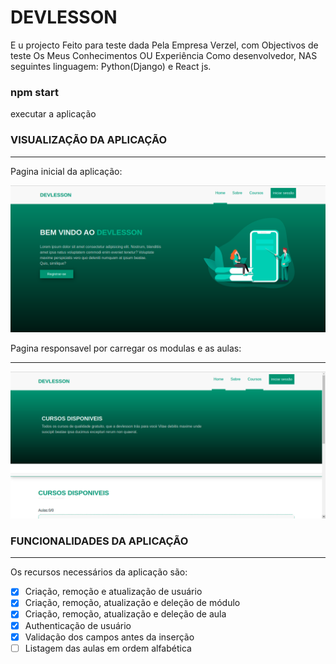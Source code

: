 # DEVLESSON 

E u projecto Feito para teste dada Pela Empresa Verzel, com Objectivos de teste Os Meus Conhecimentos OU Experiência Como desenvolvedor, NAS seguintes linguagem: Python(Django) e React js.

### npm start
executar a aplicação

### VISUALIZAÇÃO DA APLICAÇÃO
<hr />
<p>Pagina inicial da aplicação: </p>
<img src="src/assets/img/interface-1.png" width="600"/>

<br/>

<p> Pagina responsavel por carregar os modulas e as aulas: </p>

<hr />
<img src="src/assets/img/interface-2.png" width="600"/>

<br />

### FUNCIONALIDADES DA APLICAÇÃO
<hr />
Os recursos necessários da aplicação são:

- [x] Criação, remoção e atualização de usuário
- [x] Criação, remoção, atualização e deleção de módulo
- [x] Criação, remoção, atualização e deleção de aula
- [x] Authenticação de usuário
- [x] Validação dos campos antes da inserção
- [ ] Listagem das aulas em ordem alfabética

